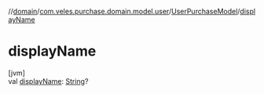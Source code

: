 //[domain](../../../index.md)/[com.veles.purchase.domain.model.user](../index.md)/[UserPurchaseModel](index.md)/[displayName](display-name.md)

# displayName

[jvm]\
val [displayName](display-name.md): [String](https://kotlinlang.org/api/latest/jvm/stdlib/kotlin/-string/index.html)?
